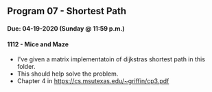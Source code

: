 ## Program 07 - Shortest Path
#### Due: 04-19-2020 (Sunday @ 11:59 p.m.)

#### 1112 - Mice and Maze

- I've given a matrix implementatoin of dijkstras shortest path in this folder. 
- This should help solve the problem.
- Chapter 4 in https://cs.msutexas.edu/~griffin/cp3.pdf

